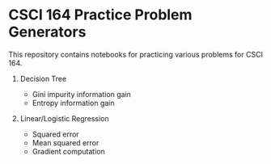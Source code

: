 # CSCI 164 Practice Problem Generators

This repository contains notebooks for practicing various problems for CSCI 164.

1. Decision Tree
    + Gini impurity information gain
    + Entropy information gain

2. Linear/Logistic Regression
    + Squared error
    + Mean squared error
    + Gradient computation